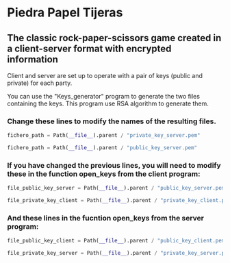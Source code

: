 # Piedra Papel Tijeras
## The classic rock-paper-scissors game created in a client-server format with encrypted information
Client and server are set up to operate with a pair of keys (public and private) for each party.

You can use the "Keys_generator" program to generate the two files containing the keys. This program use RSA algorithm to generate them.

### Change these lines to modify the names of the resulting files.

```python
fichero_path = Path(__file__).parent / "private_key_server.pem"

fichero_path = Path(__file__).parent / "public_key_server.pem"
```

### If you have changed the previous lines, you will need to modify these in the function open_keys from the client program:

```python
file_public_key_server = Path(__file__).parent / "public_key_server.pem"

file_private_key_client = Path(__file__).parent / "private_key_client.pem"
```

### And these lines in the fucntion open_keys from the server program:

```python
file_public_key_client = Path(__file__).parent / "public_key_client.pem"

file_private_key_server = Path(__file__).parent / "private_key_server.pem"
```
